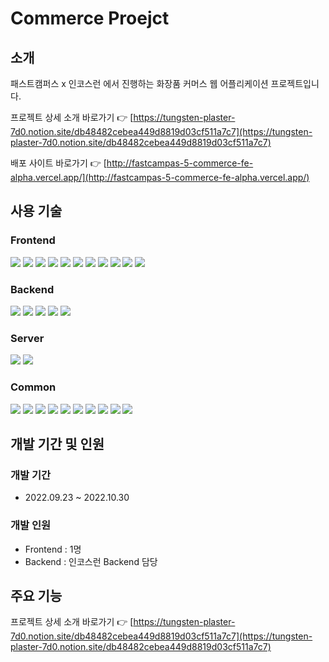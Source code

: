 # Commerce Proejct

## 소개

패스트캠퍼스 x 인코스런 에서 진행하는 화장품 커머스 웹 어플리케이션 프로젝트입니다.

프로젝트 상세 소개 바로가기 👉 [https://tungsten-plaster-7d0.notion.site/db48482cebea449d8819d03cf511a7c7](https://tungsten-plaster-7d0.notion.site/db48482cebea449d8819d03cf511a7c7)

배포 사이트 바로가기 👉 [http://fastcampas-5-commerce-fe-alpha.vercel.app/](http://fastcampas-5-commerce-fe-alpha.vercel.app/)

## 사용 기술

### Frontend

<img src="https://img.shields.io/badge/HTML5-E34F26?style=flat&logo=HTML5&logoColor=white&borderRadius=5px"> <img src="https://img.shields.io/badge/CSS3-1572B6?style=flat&logo=CSS3&logoColor=white"> <img src="https://img.shields.io/badge/JavaScript-F7DF1E?style=flat&logo=JavaScript&logoColor=white"> <img src="https://img.shields.io/badge/TypeScript-3178C6?style=flat&logo=TypeScript&logoColor=white"> <img src="https://img.shields.io/badge/React-61DAFB?style=flat&logo=React&logoColor=white"> <img src="https://img.shields.io/badge/Next.js-000000?style=flat&logo=Next.js&logoColor=white"> <img src="https://img.shields.io/badge/Chakra UI-319795?style=flat&logo=Chakra UI&logoColor=white"> <img src="https://img.shields.io/badge/React Query-FF4154?style=flat&logo=React Query&logoColor=white"> <img src="https://img.shields.io/badge/React Hook Form-EC5990?style=flat&logo=React%20Hook%20Form&logoColor=white"> <img src="https://img.shields.io/badge/Redux-764ABC?style=flat&logo=Redux&logoColor=white"> <img src="https://img.shields.io/badge/Axios-5A29E4?style=flat&logo=Axios&logoColor=white">

### Backend

<img src="https://img.shields.io/badge/Django-092E20?style=flat&logo=Django&logoColor=white"> <img src="https://img.shields.io/badge/Django REST Framework-092E20?style=flat&logo=Django&logoColor=white"> <img src="https://img.shields.io/badge/PostgreSQL-4169E1?style=flat&logo=PostgreSQL&logoColor=white"> <img src="https://img.shields.io/badge/Amazon RDS-527FFF?style=flat&logo=Amazon RDS&logoColor=white"> <img src="https://img.shields.io/badge/Amazon S3-569A31?style=flat&logo=Amazon S3&logoColor=white">

### Server

<img src="https://img.shields.io/badge/Amazon AWS-232F3E?style=flat&logo=Amazon AWS&logoColor=white"> <img src="https://img.shields.io/badge/Docker-2496ED?style=flat&logo=Docker&logoColor=white">

### Common

<img src="https://img.shields.io/badge/Git-F05032?style=flat&logo=Git&logoColor=white"> <img src="https://img.shields.io/badge/GitHub-181717?style=flat&logo=GitHub&logoColor=white"> <img src="https://img.shields.io/badge/GitHub Actions-2088FF?style=flat&logo=GitHub Actions&logoColor=white"> <img src="https://img.shields.io/badge/Swagger-85EA2D?style=flat&logo=Swagger&logoColor=white"> <img src="https://img.shields.io/badge/Notion-000000?style=flat&logo=Notion&logoColor=white"> <img src="https://img.shields.io/badge/Slack-4A154B?style=flat&logo=Slack&logoColor=white"> <img src="https://img.shields.io/badge/Figma-F24E1E?style=flat&logo=Figma&logoColor=white"> <img src="https://img.shields.io/badge/ESLint-4B32C3?style=flat&logo=ESLint&logoColor=white"> <img src="https://img.shields.io/badge/Prettier-F7B93E?style=flat&logo=Prettier&logoColor=white"> <img src="https://img.shields.io/badge/Babel-F9DC3E?style=flat&logo=Babel&logoColor=white">

## 개발 기간 및 인원

### 개발 기간

- 2022.09.23 ~ 2022.10.30

### 개발 인원

- Frontend : 1명
- Backend : 인코스런 Backend 담당

## 주요 기능

프로젝트 상세 소개 바로가기 👉 [https://tungsten-plaster-7d0.notion.site/db48482cebea449d8819d03cf511a7c7](https://tungsten-plaster-7d0.notion.site/db48482cebea449d8819d03cf511a7c7)
